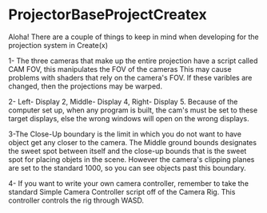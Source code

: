 # ProjectorBaseProjectCreatex

Aloha! 
There are a couple of things to keep in mind when developing for the projection system in Create(x)

1- The three cameras that make up the entire projection have a script called CAM FOV, this manipulates the FOV of the cameras
This may cause problems with shaders that rely on the camera's FOV. If these varibles are changed, then the projections may 
be warped.

2- Left- Display 2, Middle- Display 4, Right- Display 5. Because of the computer set up, when any program is built, the cam's
must be set to these target displays, else the wrong windows will open on the wrong displays. 

3-The Close-Up boundary is the limit in which you do not want to have object get any closer to the camera. The Middle ground 
bounds designates the sweet spot between itself and the close-up bounds that is the sweet spot for placing objets in the scene.
However the camera's clipping planes are set to the standard 1000, so you can see objects past this boundary. 

4- If you want to write your own camera controller, remember to take the standard Simple Camera Controller script off of the 
Camera Rig. This controller controls the rig through WASD. 
